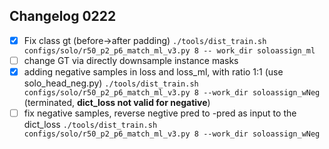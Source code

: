 ## Changelog 0222

 - [x] Fix class gt (before->after padding)
 `./tools/dist_train.sh configs/solo/r50_p2_p6_match_ml_v3.py 8 --
work_dir soloassign_ml`
 - [ ] change GT via directly downsample instance masks
 - [x] adding negative samples in loss and loss_ml, with ratio 1:1 (use solo_head_neg.py)
 `./tools/dist_train.sh configs/solo/r50_p2_p6_match_ml_v3.py 8 --work_dir soloassign_wNeg` (terminated, **dict_loss not valid for negative**)
 - [ ] fix negative samples, reverse negtive pred to -pred as input to the dict_loss
`./tools/dist_train.sh configs/solo/r50_p2_p6_match_ml_v3.py 8 --work_dir soloassign_wNeg`

<!--stackedit_data:
eyJoaXN0b3J5IjpbLTIxMDI2NzAxNDcsLTMwOTA5MjUzOSwtMT
AxNTA1NzczNCwtMTkxMDMxMDgyNCwtNjQ3MTk1MTYwLDE5Mzk3
OTk0MjldfQ==
-->